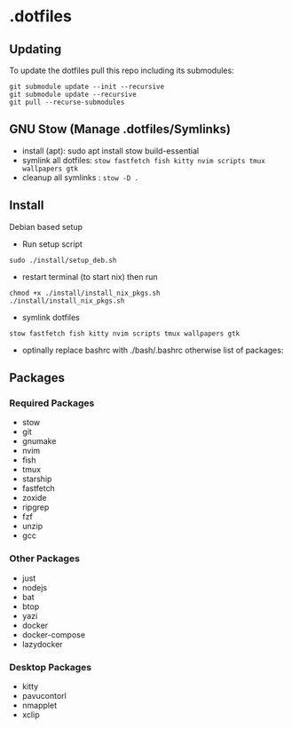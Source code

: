 # .dotfiles

## Updating
To update the dotfiles pull this repo including its submodules:
```
git submodule update --init --recursive
git submodule update --recursive
git pull --recurse-submodules
```
## GNU Stow (Manage .dotfiles/Symlinks)
- install (apt): sudo apt install stow build-essential
- symlink all dotfiles: `stow fastfetch fish kitty nvim scripts tmux wallpapers gtk`
- cleanup all symlinks : `stow -D .` 

## Install
Debian based setup
- Run setup script
```
sudo ./install/setup_deb.sh
```
- restart terminal (to start nix) then run
```
chmod +x ./install/install_nix_pkgs.sh
./install/install_nix_pkgs.sh
```
- symlink dotfiles
```
stow fastfetch fish kitty nvim scripts tmux wallpapers gtk
```
- optinally replace bashrc with ./bash/.bashrc
otherwise list of  packages:

## Packages 
### Required Packages
- stow
- git
- gnumake
- nvim
- fish
- tmux
- starship
- fastfetch
- zoxide
- ripgrep
- fzf
- unzip
- gcc

### Other Packages
- just
- nodejs
- bat
- btop
- yazi
- docker
- docker-compose
- lazydocker

### Desktop Packages
- kitty
- pavucontorl
- nmapplet
- xclip
